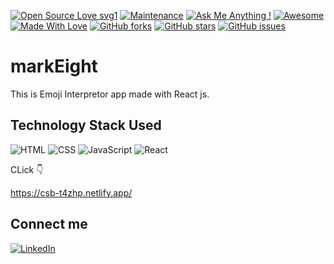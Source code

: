 [![Open Source Love svg1](https://badges.frapsoft.com/os/v1/open-source.svg?v=103)](https://github.com/ellerbrock/open-source-badges/)
[![Maintenance](https://img.shields.io/badge/Maintained%3F-yes-green.svg)](https://github.com/tanishq20)
[![Ask Me Anything !](https://img.shields.io/badge/Ask%20me-anything-1abc9c.svg)](https://github.com/tanishq20)
[![Awesome](https://cdn.rawgit.com/sindresorhus/awesome/d7305f38d29fed78fa85652e3a63e154dd8e8829/media/badge.svg)](https://github.com/tanishq20)
[![Made With Love](https://img.shields.io/badge/Made%20With-Love-orange.svg)](https://github.com/tanishq20)
[![GitHub forks](https://img.shields.io/github/forks/saswatamcode/the_shoppies?style=social)](https://github.com/tanishq20/markEight/network/members)
[![GitHub stars](https://img.shields.io/github/stars/saswatamcode/the_shoppies?style=social)](https://github.com/tanishq20/markEight/stargazers)
[![GitHub issues](https://img.shields.io/github/issues/saswatamcode/the_shoppies.svg)](https://github.com/tanishq20/markEight/issues)

# markEight

This is Emoji Interpretor app made with React js.

## Technology Stack Used

![HTML](https://img.shields.io/badge/frontend-html-orange.svg?logo=html5&style=flat-square)
![CSS](https://img.shields.io/badge/frontend-css-yellowgreen.svg?logo=css3&style=flat-square)
![JavaScript](https://img.shields.io/badge/frontend-javascript-blue.svg?logo=javascript&style=flat-square)
![React](https://img.shields.io/badge/-ReactJs-61DAFB?logo=react&logoColor=white&style=flat)

CLick 👇

https://csb-t4zhp.netlify.app/

## Connect me

[![LinkedIn](https://img.shields.io/static/v1.svg?label=connect&message=@tanishqkumar&color=grey&logo=linkedin&style=flat&logoColor=white&colorA=blue)](https://www.linkedin.com/in/tanishqkumar)
